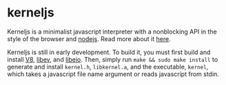 kerneljs
========

Kerneljs is a minimalist javascript interpreter with a nonblocking API in the
style of the browser and [nodejs](http://nodejs.org/). Read more about it
[here](http://kganser.com/kerneljs.html).

Kerneljs is still in early development. To build it, you must first build and
install [V8](http://code.google.com/apis/v8/build.html),
[libev](http://software.schmorp.de/pkg/libev.html), and
[libeio](http://software.schmorp.de/pkg/libeio.html). Then, simply run `make
&& sudo make install` to generate and install `kernel.h`, `libkernel.a`, and
the executable, `kernel`, which takes a javascript file name argument or reads
javascript from stdin.

